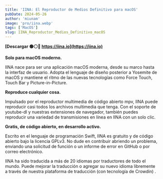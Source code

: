 ```yaml
---
title: 'IINA: El Reproductor de Medios Definitivo para macOS'
pubDate: 2024-05-26
author: 'miunam'
image: 'pro/iina.webp'
tags: ['MacOS']
slug: IINA_Reproductor_Medios_Definitivo_macOS
---
```

**[Descargar 🟢⚪️🔴 https://iina.io](https://iina.io)**

**Solo para macOS moderno.**

IINA nace para ser una aplicación macOS moderna, desde su marco hasta la interfaz de usuario. Adopta el lenguaje de diseño posterior a Yosemite de macOS y mantiene el ritmo de las nuevas tecnologías como Force Touch, Touch Bar y Picture-in-Picture.

**Reproduce cualquier cosa.**

Impulsado por el reproductor multimedia de código abierto mpv, IINA puede reproducir casi todos los archivos multimedia que tenga. Con el soporte de youtube-dl y nuestras extensiones de navegador, también puedes reproducir una variedad de transmisiones en línea en IINA con un solo clic.

**Gratis, de código abierto, en desarrollo activo.**

Escrito en el lenguaje de programación Swift, IINA es gratuito y de código abierto bajo la licencia GPLv3. No dude en contribuir abriendo un problema, enviando una solicitud de función o un informe de error en GitHub o por correo electrónico.

IINA ha sido traducida a más de 20 idiomas por traductores de todo el mundo. Puede mejorar la traducción o agregar su nuevo idioma libremente a través de nuestra plataforma de traducción (con tecnología de Crowdin) .